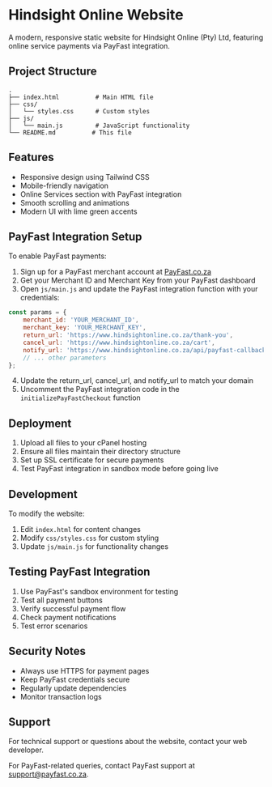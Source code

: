 # Hindsight Online Website

A modern, responsive static website for Hindsight Online (Pty) Ltd, featuring online service payments via PayFast integration.

## Project Structure

```
.
├── index.html          # Main HTML file
├── css/
│   └── styles.css      # Custom styles
├── js/
│   └── main.js         # JavaScript functionality
└── README.md          # This file
```

## Features

- Responsive design using Tailwind CSS
- Mobile-friendly navigation
- Online Services section with PayFast integration
- Smooth scrolling and animations
- Modern UI with lime green accents

## PayFast Integration Setup

To enable PayFast payments:

1. Sign up for a PayFast merchant account at [PayFast.co.za](https://www.payfast.co.za)
2. Get your Merchant ID and Merchant Key from your PayFast dashboard
3. Open `js/main.js` and update the PayFast integration function with your credentials:

```javascript
const params = {
    merchant_id: 'YOUR_MERCHANT_ID',
    merchant_key: 'YOUR_MERCHANT_KEY',
    return_url: 'https://www.hindsightonline.co.za/thank-you',
    cancel_url: 'https://www.hindsightonline.co.za/cart',
    notify_url: 'https://www.hindsightonline.co.za/api/payfast-callback',
    // ... other parameters
};
```

4. Update the return_url, cancel_url, and notify_url to match your domain
5. Uncomment the PayFast integration code in the `initializePayFastCheckout` function

## Deployment

1. Upload all files to your cPanel hosting
2. Ensure all files maintain their directory structure
3. Set up SSL certificate for secure payments
4. Test PayFast integration in sandbox mode before going live

## Development

To modify the website:

1. Edit `index.html` for content changes
2. Modify `css/styles.css` for custom styling
3. Update `js/main.js` for functionality changes

## Testing PayFast Integration

1. Use PayFast's sandbox environment for testing
2. Test all payment buttons
3. Verify successful payment flow
4. Check payment notifications
5. Test error scenarios

## Security Notes

- Always use HTTPS for payment pages
- Keep PayFast credentials secure
- Regularly update dependencies
- Monitor transaction logs

## Support

For technical support or questions about the website, contact your web developer.

For PayFast-related queries, contact PayFast support at [support@payfast.co.za](mailto:support@payfast.co.za). 